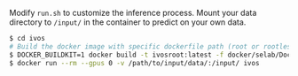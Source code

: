 Modify `run.sh` to customize the inference process. Mount your data directory to `/input/` in the container to predict on your own data.

```bash
$ cd ivos
# Build the docker image with specific dockerfile path (root or rootless)
$ DOCKER_BUILDKIT=1 docker build -t ivosroot:latest -f docker/selab/Dockerfile  .
$ docker run --rm --gpus 0 -v /path/to/input/data/:/input/ ivos
```
